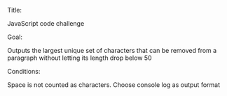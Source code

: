 Title:

JavaScript code challenge

Goal:

Outputs the largest unique set of characters that can be removed from a paragraph without letting its length drop below 50

Conditions:

Space is not counted as characters.
Choose console log as output format
